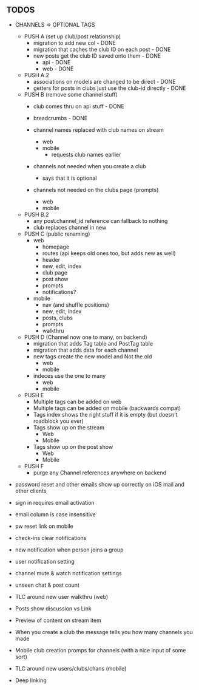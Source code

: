 ## TODOS


  - CHANNELS => OPTIONAL TAGS
    - PUSH A (set up  club/post relationship)
      - migration to add new col - DONE
      - migration that caches the club ID on each post - DONE
      - new posts get the club ID saved onto them - DONE
        - api - DONE
        - web - DONE
    - PUSH A.2
      - associations on models are changed to be direct - DONE
      - getters for posts in clubs just use the club-id directly - DONE
    - PUSH B (remove some channel stuff)
      - club comes thru on api stuff - DONE
      - breadcrumbs - DONE

      - channel names replaced with club names on stream
        - web
        - mobile
          - requests club names earlier

      - channels not needed when you create a club
        - says that it is optional

      - channels not needed on the clubs page (prompts)
        - web
        - mobile
    - PUSH B.2
      - any post.channel_id reference can fallback to nothing
      - club replaces channel in new
    - PUSH C (public renaming)
      - web
        - homepage
        - routes (api keeps old ones too, but adds new as well)
        - header
        - new, edit, index
        - club page
        - post show
        - prompts
        - notifications?
      - mobile
        - nav (and shuffle positions)
        - new, edit, index
        - posts, clubs
        - prompts
        - walkthru
    - PUSH D (Channel now one to many, on backend)
      - migration that adds Tag table and PostTag table
      - migration that adds data for each channel
      - new tags create the new model and Not the old
        - web
        - mobile
      - indeces use the one to many
        - web
        - mobile
    - PUSH E
      - Multiple tags can be added on web
      - Multiple tags can be added on mobile (backwards compat)
      - Tags index shows the right stuff if it is empty (but doesn't roadblock you ever)
      - Tags show up on the stream
        - Web
        - Mobile
      - Tags show up on the post show
        - Web
        - Mobile
    - PUSH F
      - purge any Channel references anywhere on backend




  - password reset and other emails show up
    correctly on iOS mail and other clients
  - sign in requires email activation
  - email column is case insensitive
  - pw reset link on mobile

  - check-ins clear notifications
  - new notification when person joins a group
  - user notification setting
  - channel mute & watch notification settings

  - unseen chat & post count
  - TLC around new user walkthru (web)
  - Posts show discussion vs Link
  - Preview of content on stream item
  - When you create a club the message tells you
    how many channels you made

  - Mobile club creation promps for channels
    (with a nice input of some sort)
  - TLC around new users/clubs/chans (mobile)
  - Deep linking